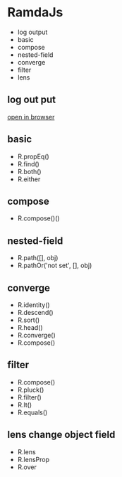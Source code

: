 # RamdaJs

- log output
- basic
- compose
- nested-field
- converge
- filter
- lens

## log out put

[open in browser](https://wudtichaikarun.github.io/js-ramda/)

## basic

- R.propEq()
- R.find()
- R.both()
- R.either

## compose

- R.compose()()

## nested-field

- R.path([], obj)
- R.pathOr('not set', [], obj)

## converge

- R.identity()
- R.descend()
- R.sort()
- R.head()
- R.converge()
- R.compose()

## filter

- R.compose()
- R.pluck()
- R.filter()
- R.lt()
- R.equals()

## lens change object field

- R.lens
- R.lensProp
- R.over
